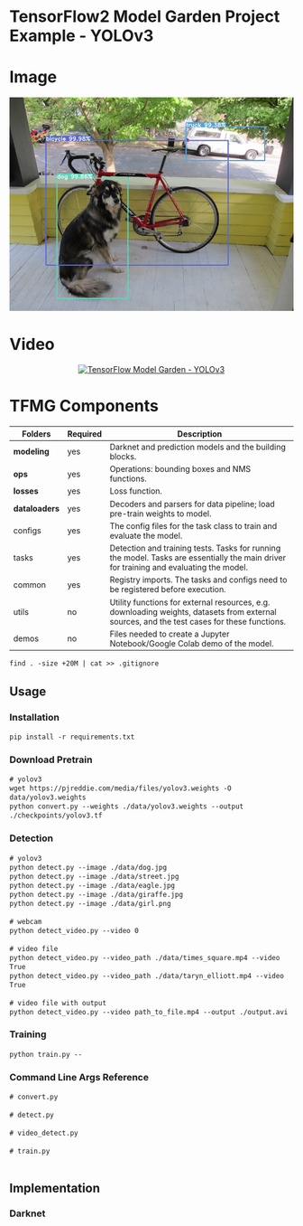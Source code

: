# TensorFlow2 Model Garden Project Example - YOLOv3 

# Image
<p align="center">
    <img src="outputs/output_dog.jpg">
</p>

# Video

<p align="center">
    <a href="{https://youtu.be/pa8GEZ6nBnk}" title="TensorFlow Model Garden - YOLOv3">
        <img src="{https://res.cloudinary.com/marcomontalbano/image/upload/v1630726751/video_to_markdown/images/youtube--pa8GEZ6nBnk-c05b58ac6eb4c4700831b2b3070cd403.jpg}" alt="TensorFlow Model Garden - YOLOv3" />
    </a>
</p>

<!-- [![TensorFlow Model Garden - YOLOv3](https://res.cloudinary.com/marcomontalbano/image/upload/v1630726751/video_to_markdown/images/youtube--pa8GEZ6nBnk-c05b58ac6eb4c4700831b2b3070cd403.jpg)](https://youtu.be/pa8GEZ6nBnk "TensorFlow Model Garden - YOLOv3") -->

# TFMG Components


| Folders      | Required | Description                                                                                                                     |
|-------------|----------|---------------------------------------------------------------------------------------------------------------------------------|
| **modeling** | yes      | Darknet and prediction models and the building blocks.                                                                          |
| **ops**     | yes      | Operations: bounding boxes and NMS functions.                                                                                    |
| **losses**      | yes      | Loss function.                                                                                                                |
| **dataloaders** | yes      | Decoders and parsers for data pipeline; load pre-train weights to model.                                                       |
| configs     | yes      | The  config  files for the task class to train and evaluate the model.                                                             |
| tasks       | yes      | Detection and training tests. Tasks for running the model. Tasks are essentially the main driver for training and evaluating the model.      |
| common      | yes      | Registry imports. The tasks and configs need to be registered before execution.                                                          |
| utils       | no       | Utility functions for external resources,  e.g. downloading weights, datasets from external sources, and the test cases for these functions. |
| demos       | no       | Files needed to create a Jupyter Notebook/Google Colab demo of the model. |



```
find . -size +20M | cat >> .gitignore
```

## Usage
### Installation

```
pip install -r requirements.txt
```

### Download Pretrain 

```
# yolov3
wget https://pjreddie.com/media/files/yolov3.weights -O data/yolov3.weights
python convert.py --weights ./data/yolov3.weights --output ./checkpoints/yolov3.tf
```

### Detection

```
# yolov3
python detect.py --image ./data/dog.jpg  
python detect.py --image ./data/street.jpg  
python detect.py --image ./data/eagle.jpg  
python detect.py --image ./data/giraffe.jpg 
python detect.py --image ./data/girl.png

# webcam
python detect_video.py --video 0

# video file
python detect_video.py --video_path ./data/times_square.mp4 --video True
python detect_video.py --video_path ./data/taryn_elliott.mp4 --video True

# video file with output
python detect_video.py --video path_to_file.mp4 --output ./output.avi
```

### Training

```
python train.py --
```

### Command Line Args Reference

```
# convert.py

# detect.py

# video_detect.py

# train.py


```

## Implementation 


### Darknet


